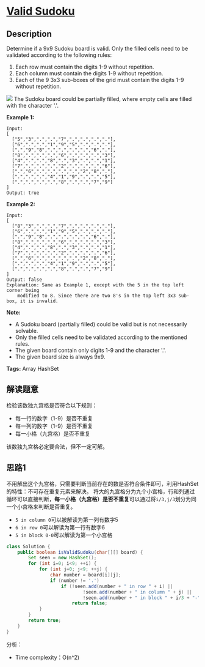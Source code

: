 # [Valid Sudoku][title]

## Description

Determine if a 9x9 Sudoku board is valid. Only the filled cells need to be validated according to the following rules:

1. Each row must contain the digits 1-9 without repetition.
2. Each column must contain the digits 1-9 without repetition.
3. Each of the 9 3x3 sub-boxes of the grid must contain the digits 1-9 without repetition.

![](https://upload.wikimedia.org/wikipedia/commons/thumb/f/ff/Sudoku-by-L2G-20050714.svg/250px-Sudoku-by-L2G-20050714.svg.png)
The Sudoku board could be partially filled, where empty cells are filled with the character '.'.


**Example 1:**

```
Input:
[
  ["5","3",".",".","7",".",".",".","."],
  ["6",".",".","1","9","5",".",".","."],
  [".","9","8",".",".",".",".","6","."],
  ["8",".",".",".","6",".",".",".","3"],
  ["4",".",".","8",".","3",".",".","1"],
  ["7",".",".",".","2",".",".",".","6"],
  [".","6",".",".",".",".","2","8","."],
  [".",".",".","4","1","9",".",".","5"],
  [".",".",".",".","8",".",".","7","9"]
]
Output: true
```
**Example 2:**
```
Input:
[
  ["8","3",".",".","7",".",".",".","."],
  ["6",".",".","1","9","5",".",".","."],
  [".","9","8",".",".",".",".","6","."],
  ["8",".",".",".","6",".",".",".","3"],
  ["4",".",".","8",".","3",".",".","1"],
  ["7",".",".",".","2",".",".",".","6"],
  [".","6",".",".",".",".","2","8","."],
  [".",".",".","4","1","9",".",".","5"],
  [".",".",".",".","8",".",".","7","9"]
]
Output: false
Explanation: Same as Example 1, except with the 5 in the top left corner being 
    modified to 8. Since there are two 8's in the top left 3x3 sub-box, it is invalid.
```

**Note:**
- A Sudoku board (partially filled) could be valid but is not necessarily solvable.
- Only the filled cells need to be validated according to the mentioned rules.
- The given board contain only digits 1-9 and the character '.'.
- The given board size is always 9x9.

**Tags:** Array HashSet

## 解读题意
检验该数独九宫格是否符合以下规则：
- 每一行的数字（1-9）是否不重复
- 每一列的数字（1-9）是否不重复
- 每一小格（九宫格）是否不重复

该数独九宫格必定要合法，但不一定可解。
## 思路1 
不用解出这个九宫格，只需要判断当前存在的数是否符合条件即可，利用HashSet的特性：不可存在重复元素来解决。
将大的九宫格分为九个小宫格，行和列通过循环可以直接判断，**每一小格（九宫格）是否不重复**可以通过将`i/3,j/3`划分为同一个小宫格来判断是否重复。
- `5 in column 0`可以被解读为第一列有数字5
- `6 in row 0`可以解读为第一行有数字6
- `5 in block 0-0`可以解读为第一个小宫格

```java
class Solution {
    public boolean isValidSudoku(char[][] board) {
        Set seen = new HashSet();
        for (int i=0; i<9; ++i) {
            for (int j=0; j<9; ++j) {
                char number = board[i][j];
                if (number != '.')
                    if (!seen.add(number + " in row " + i) ||
                            !seen.add(number + " in column " + j) ||
                            !seen.add(number + " in block " + i/3 + "-" + j/3))
                        return false;
            }
        }
        return true;
    }
}
```
分析：
- Time complexity：O(n^2)


[title]: https://leetcode.com/problems/valid-sudoku/description/